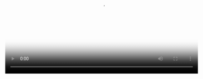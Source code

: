 <div align="center">
  <video poster="{{ include.poster }}" width="618" height="347" controls preload> 
    <source src="{{ include.src }}" media="only screen and (min-device-width: 568px)"></source>
  </video>
</div>
